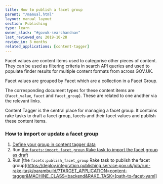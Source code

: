 ```yaml
---
title: How to publish a facet group
parent: "/manual.html"
layout: manual_layout
section: Publishing
type: learn
owner_slack: "#govuk-searchandnav"
last_reviewed_on: 2019-10-28
review_in: 3 months
related_applications: [content-tagger]
---
```


Facet values are content items used to categorise other pieces of content. They can be used as filtering criteria in search API queries and used to populate finder results for multiple content formats from across GOV.UK.

Facet values are grouped by Facet which are a collection in a Facet Group.

The corresponding document types for these content items are (`facet_value`, `facet` and `facet_group`). These are related to one another via the relevant links.

Content Tagger is the central place for managing a facet group. It contains rake tasks to draft a facet group, facets and their facet values and publish these content items.

### How to import or update a facet group

1. [Define your group in content tagger data](https://raw.githubusercontent.com/alphagov/content-tagger/master/lib/data/find-eu-exit-guidance-business.yml)
1. Run [the `facets:import_facet_group` Rake task to import the facet group as draft](https://deploy.integration.publishing.service.gov.uk/job/run-rake-task/parambuild/?TARGET_APPLICATION=content-tagger&MACHINE_CLASS=backend&RAKE_TASK=facets:import_facet_group[path-to-facet-yaml])
1. Run [the `facets:publish_facet_group` Rake task to publish the facet group](https://deploy.integration.publishing.service.gov.uk/job/run-rake-task/parambuild/?TARGET_APPLICATION=content-tagger&MACHINE_CLASS=backend&RAKE_TASK=[path-to-facet-yaml]
